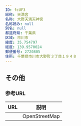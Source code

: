 ```yaml
---
ID: fcUF3
総称: 天満宮
名称: 大野天満天神宮
名称読み: null
別名: null
都道府県: 千葉県
区域: 市川市
緯度: 35.754797
経度: 139.9570024
郵便番号: 2720805
住所: 千葉県市川市大野町３丁目１９４８
---
```


## その他

### 参考URL

| URL | 説明          |
| --- | ------------- |
|     | OpenStreetMap |
